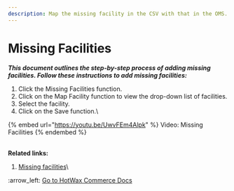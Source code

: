 ```yaml
---
description: Map the missing facility in the CSV with that in the OMS.
---
```


# Missing Facilities

_**This document outlines the step-by-step process of adding missing facilities. Follow these instructions to add missing facilities:**_

1. Click the Missing Facilities function.
2. Click on the Map Facility function to view the drop-down list of facilities.
3. Select the facility.
4. Click on the Save function.\


{% embed url="https://youtu.be/UwvFEm4Alpk" %}
Video: Missing Facilities
{% endembed %}

\
**Related links:**

1. [Missing facilities](broken-reference)\


&#x20;:arrow\_left: [Go to HotWax Commerce Docs](http://127.0.0.1:5000/o/l53nGvPQLhOHrKCP9HTG/s/TefRnbhmBjhScpq172vl/)
